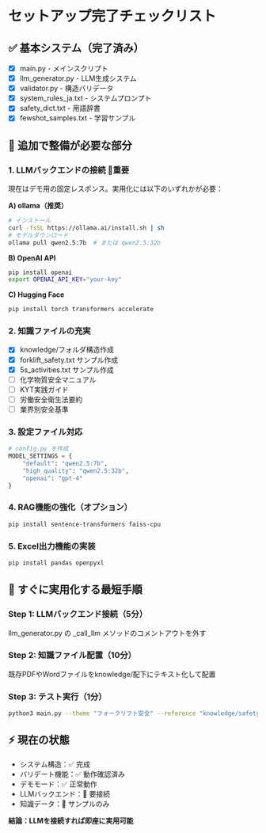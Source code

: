 # セットアップ完了チェックリスト

## ✅ 基本システム（完了済み）
- [x] main.py - メインスクリプト
- [x] llm_generator.py - LLM生成システム  
- [x] validator.py - 構造バリデータ
- [x] system_rules_ja.txt - システムプロンプト
- [x] safety_dict.txt - 用語辞書
- [x] fewshot_samples.txt - 学習サンプル

## 🔧 追加で整備が必要な部分

### 1. LLMバックエンドの接続 🚨重要
現在はデモ用の固定レスポンス。実用化には以下のいずれかが必要：

**A) ollama（推奨）**
```bash
# インストール
curl -fsSL https://ollama.ai/install.sh | sh
# モデルダウンロード
ollama pull qwen2.5:7b  # または qwen2.5:32b
```

**B) OpenAI API**
```bash
pip install openai
export OPENAI_API_KEY="your-key"
```

**C) Hugging Face**
```bash
pip install torch transformers accelerate
```

### 2. 知識ファイルの充実
- [x] knowledge/フォルダ構造作成
- [x] forklift_safety.txt サンプル作成
- [x] 5s_activities.txt サンプル作成
- [ ] 化学物質安全マニュアル
- [ ] KYT実践ガイド
- [ ] 労働安全衛生法要約
- [ ] 業界別安全基準

### 3. 設定ファイル対応
```python
# config.py を作成
MODEL_SETTINGS = {
    "default": "qwen2.5:7b",
    "high_quality": "qwen2.5:32b", 
    "openai": "gpt-4"
}
```

### 4. RAG機能の強化（オプション）
```bash
pip install sentence-transformers faiss-cpu
```

### 5. Excel出力機能の実装
```bash
pip install pandas openpyxl
```

## 🚀 すぐに実用化する最短手順

### Step 1: LLMバックエンド接続（5分）
llm_generator.py の _call_llm メソッドのコメントアウトを外す

### Step 2: 知識ファイル配置（10分） 
既存PDFやWordファイルをknowledge/配下にテキスト化して配置

### Step 3: テスト実行（1分）
```bash
python3 main.py --theme "フォークリフト安全" --reference "knowledge/safety/forklift_safety.txt"
```

## ⚡ 現在の状態
- システム構造：✅ 完成
- バリデート機能：✅ 動作確認済み
- デモモード：✅ 正常動作
- LLMバックエンド：🚨 要接続
- 知識データ：📝 サンプルのみ

**結論：LLMを接続すれば即座に実用可能**